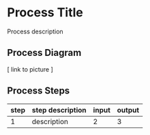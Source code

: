 # Process Title

Process description

## Process Diagram

[ link to picture ]

## Process Steps

step | step description | input  | output
-----| -----------------|-------|--------
1|description|2|3
